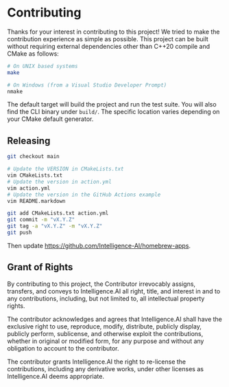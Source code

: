 Contributing
============

Thanks for your interest in contributing to this project! We tried to make the
contribution experience as simple as possible. This project can be built
without requiring external dependencies other than C++20 compile and CMake as
follows:

```sh
# On UNIX based systems
make

# On Windows (from a Visual Studio Developer Prompt)
nmake
```

The default target will build the project and run the test suite. You will also
find the CLI binary under `build/`. The specific location varies depending on
your CMake default generator.

Releasing
---------

```sh
git checkout main

# Update the VERSION in CMakeLists.txt
vim CMakeLists.txt
# Update the version in action.yml
vim action.yml
# Update the version in the GitHub Actions example
vim README.markdown

git add CMakeLists.txt action.yml
git commit -m "vX.Y.Z"
git tag -a "vX.Y.Z" -m "vX.Y.Z"
git push
```

Then update https://github.com/Intelligence-AI/homebrew-apps.

Grant of Rights
---------------

By contributing to this project, the Contributor irrevocably assigns,
transfers, and conveys to Intelligence.AI all right, title, and interest in
and to any contributions, including, but not limited to, all intellectual
property rights.

The contributor acknowledges and agrees that Intelligence.AI shall have the
exclusive right to use, reproduce, modify, distribute, publicly display,
publicly perform, sublicense, and otherwise exploit the contributions, whether
in original or modified form, for any purpose and without any obligation to
account to the contributor.

The contributor grants Intelligence.AI the right to re-license the
contributions, including any derivative works, under other licenses as
Intelligence.AI deems appropriate.
